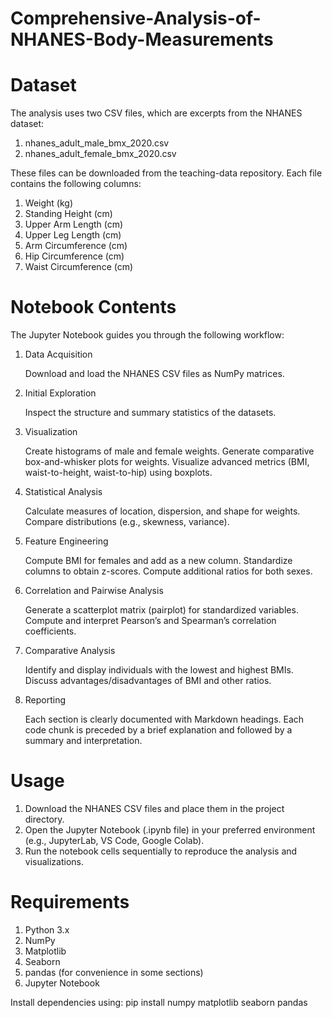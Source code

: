 # Comprehensive-Analysis-of-NHANES-Body-Measurements
# Dataset
The analysis uses two CSV files, which are excerpts from the NHANES dataset:

1. nhanes_adult_male_bmx_2020.csv
2. nhanes_adult_female_bmx_2020.csv

These files can be downloaded from the teaching-data repository.
Each file contains the following columns:

1. Weight (kg)
2. Standing Height (cm)
3. Upper Arm Length (cm)
4. Upper Leg Length (cm)
5. Arm Circumference (cm)
6. Hip Circumference (cm)
7. Waist Circumference (cm)

# Notebook Contents
The Jupyter Notebook guides you through the following workflow:

1. Data Acquisition
   
   Download and load the NHANES CSV files as NumPy matrices.
2. Initial Exploration

   Inspect the structure and summary statistics of the datasets.
3. Visualization

   Create histograms of male and female weights.
   Generate comparative box-and-whisker plots for weights.
   Visualize advanced metrics (BMI, waist-to-height, waist-to-hip) using boxplots.
4. Statistical Analysis

   Calculate measures of location, dispersion, and shape for weights.
   Compare distributions (e.g., skewness, variance).
5. Feature Engineering

   Compute BMI for females and add as a new column.
   Standardize columns to obtain z-scores.
   Compute additional ratios for both sexes.
6. Correlation and Pairwise Analysis

   Generate a scatterplot matrix (pairplot) for standardized variables.
   Compute and interpret Pearson’s and Spearman’s correlation coefficients.
7. Comparative Analysis

   Identify and display individuals with the lowest and highest BMIs.
   Discuss advantages/disadvantages of BMI and other ratios.
8. Reporting

   Each section is clearly documented with Markdown headings.
   Each code chunk is preceded by a brief explanation and followed by a summary and interpretation.
   
# Usage
1. Download the NHANES CSV files and place them in the project directory.
2. Open the Jupyter Notebook (.ipynb file) in your preferred environment (e.g., JupyterLab, VS Code, Google Colab).
3. Run the notebook cells sequentially to reproduce the analysis and visualizations.

# Requirements
1. Python 3.x
2. NumPy
3. Matplotlib
4. Seaborn
5. pandas (for convenience in some sections)
6. Jupyter Notebook

Install dependencies using:
   pip install numpy matplotlib seaborn pandas
